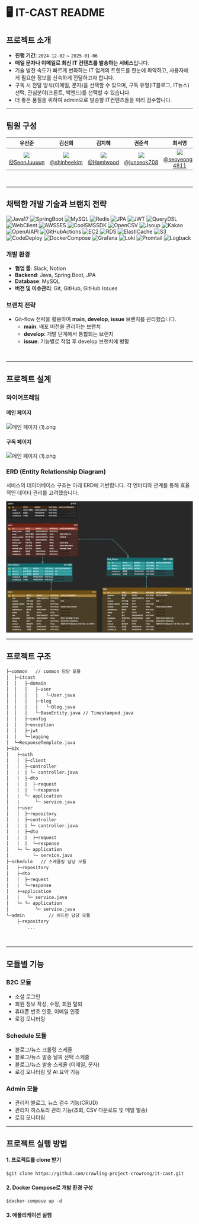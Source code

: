 ﻿
# 🖥️ IT-CAST README

## 프로젝트 소개

- **진행 기간**: `2024-12-02` ~ `2025-01-06`
- **매일 문자나 이메일로 최신 IT 컨텐츠를 발송하는 서비스**입니다.
- 기술 발전 속도가 빠르게 변화하는 IT 업계의 트렌드를 한눈에 파악하고,
사용자에게 필요한 정보를 신속하게 전달하고자 합니다.
- 구독 시 전달 방식(이메일, 문자)을 선택할 수 있으며, 구독 유형(IT블로그, IT뉴스) 선택, 관심분야(프론트, 백엔드)를 선택할 수 있습니다.
- 더 좋은 품질을 위하여 admin으로 발송할 IT컨텐츠들을 미리 검수합니다.
  <br>

---

## 팀원 구성

<div align="center">

|                                          **유선준**                                           | **김신희** | **김지혜** | **권준석** | **최서영** |
|:------------------------------------------------------------------------------------------:|  :------: | :------: | :------: | :------: |
| <img src="https://github.com/SeonJuuuun.png" height="150"> <br/> [@SeonJuuuun](https://github.com/SeonJuuuun) | <img src="https://github.com/shinheekim.png" height="150"> <br/> [@shinheekim](https://github.com/shinheekim) | <img src="https://github.com/Hamiwood.png" height="150"> <br/> [@Hamiwood](https://github.com/Hamiwood) | <img src="https://github.com/junseok708.png" height="150"> <br/> [@junseok708](https://github.com/junseok708) | <img src="https://github.com/seoyeong-4811.png" height="150"> <br/> [@seoyeong-4811](https://github.com/seoyeong-4811) |

</div>

<br>

---

## 채택한 개발 기술과 브랜치 전략

![Java17](https://img.shields.io/badge/Java17-007396?style=for-the-badge&logo=java&logoColor=white)
![SpringBoot](https://img.shields.io/badge/SpringBoot-6DB33F?style=for-the-badge&logo=springboot&logoColor=white)
![MySQL](https://img.shields.io/badge/MySQL-4479A1?style=for-the-badge&logo=mysql&logoColor=white)
![Redis](https://img.shields.io/badge/Redis-DC382D?style=for-the-badge&logo=redis&logoColor=white)
![JPA](https://img.shields.io/badge/JPA-6DB33F?style=for-the-badge&logo=hibernate&logoColor=white)
![JWT](https://img.shields.io/badge/JWT-000000?style=for-the-badge&logo=jsonwebtokens&logoColor=white)
![QueryDSL](https://img.shields.io/badge/QueryDSL-6DB33F?style=for-the-badge&logo=QueryDSL&logoColor=white)
![WebClient](https://img.shields.io/badge/WebClient-6DB33F?style=for-the-badge&logo=spring&logoColor=white)
![AWSSES](https://img.shields.io/badge/AWSSES-FF9900?style=for-the-badge&logo=amazonSES&logoColor=white)
![CoolSMSSDK](https://img.shields.io/badge/CoolSMSSDK-FF9900?style=for-the-badge&logo=sms&logoColor=white)
![OpenCSV](https://img.shields.io/badge/OpenCSV-FF9900?style=for-the-badge&logo=csv&logoColor=white)
![Jsoup](https://img.shields.io/badge/Jsoup-FF9900?style=for-the-badge&logo=jsoup&logoColor=white)
![Kakao](https://img.shields.io/badge/Kakao-FFCD00?style=for-the-badge&logo=kakao&logoColor=white)
![OpenAIAPI](https://img.shields.io/badge/OpenAIAPI-412991?style=for-the-badge&logo=openai&logoColor=white)
![GitHubActions](https://img.shields.io/badge/GitHubActions-2088FF?style=for-the-badge&logo=githubactions&logoColor=white)
![EC2](https://img.shields.io/badge/EC2-FF9900?style=for-the-badge&logo=amazonec2&logoColor=white)
![RDS](https://img.shields.io/badge/RDS-527FFF?style=for-the-badge&logo=amazonrds&logoColor=white)
![ElastiCache](https://img.shields.io/badge/ElastiCache-FF4F8B?style=for-the-badge&logo=amazonelasticache&logoColor=white)
![S3](https://img.shields.io/badge/S3-569A31?style=for-the-badge&logo=amazons3&logoColor=white)
![CodeDeploy](https://img.shields.io/badge/CodeDeploy-6DB33F?style=for-the-badge&logo=awscodedeploy&logoColor=white)
![DockerCompose](https://img.shields.io/badge/DockerCompose-2496ED?style=for-the-badge&logo=docker&logoColor=white)
![Grafana](https://img.shields.io/badge/Grafana-F46800?style=for-the-badge&logo=grafana&logoColor=white)
![Loki](https://img.shields.io/badge/Loki-4A4A55?style=for-the-badge&logo=loki&logoColor=white)
![Promtail](https://img.shields.io/badge/Promtail-4A4A55?style=for-the-badge&logo=promtail&logoColor=white)
![Logback](https://img.shields.io/badge/Logback-6DB33F?style=for-the-badge&logo=logback&logoColor=white)


### 개발 환경

- **협업 툴**: Slack, Notion
- **Backend**: Java, Spring Boot, JPA
- **Database**: MySQL
- **버전 및 이슈관리**: Git, GitHub, GitHub Issues

### 브랜치 전략

- Git-flow 전략을 활용하여 **main**, **develop**, **issue** 브랜치를 관리했습니다.
    - **main**: 배포 버전을 관리하는 브랜치
    - **develop**: 개발 단계에서 통합되는 브랜치
    - **issue**: 기능별로 작업 후 develop 브랜치에 병합

<br>

---

## 프로젝트 설계

### 와이어프레임

#### 메인 페이지
![메인 페이지 (1).png](..%2F..%2FDownloads%2F%EB%A9%94%EC%9D%B8%20%ED%8E%98%EC%9D%B4%EC%A7%80%20%281%29.png)
#### 구독 페이지
![메인 페이지 (1).png](..%2F..%2FDownloads%2F%EB%A9%94%EC%9D%B8%20%ED%8E%98%EC%9D%B4%EC%A7%80%20%281%29.png)

### ERD (Entity Relationship Diagram)

서비스의 데이터베이스 구조는 아래 ERD에 기반합니다. 각 엔터티와 관계를 통해 효율적인 데이터 관리를 고려했습니다.

![img_1.png](img_1.png)
<br>

---

## 프로젝트 구조

```
├─common   // common 담당 모듈
│  ├─itcast
│  │   ├─domain
│  │   │   ├─user
│  │   │   │   └─User.java
│  │   │   ├─blog
│  │   │   │   └─Blog.java
│  │   │   └─BaseEntity.java // Timestamped.java
│  │   ├─config
│  │   ├─exception
│  │   ├─jwt
│  │   └─logging
│  └─ResponseTemplate.java
├─b2c   
│   ├─auth
│   │  ├─client
│   │  ├─controller
│   |  | └─ controller.java
│   |  ├─dto
│   |  |  ├─request
│   |  |  └─response
│   |  └─ application
│   |      └─ service.java
│   ├─user
│   │  ├─repository
│   │  ├─controller
│   |  | └─ controller.java
│   |  ├─dto
│   |  |  ├─request
│   |  |  └─response
│   └─ └─ application
│         └─ service.java
├─schedule   // 스케쥴링 담당 모듈
│   ├─repository
│   ├─dto
│   |  ├─request
│   |  └─response
│   ├─application
│   |   └─ service.java
│   └─ └─ application
│          └─ service.java
└─admin         // 어드민 담당 모듈
    ├─repository
		...
```
<br>

---

## 모듈별 기능

### B2C 모듈
* 소셜 로그인
* 회원 정보 작성, 수정, 회원 탈퇴
* 휴대폰 번호 인증, 이메일 인증
* 로깅 모니터링

### Schedule 모듈
* 블로그/뉴스 크롤링 스케쥴
* 블로그/뉴스 발송 날짜 선택 스케쥴
* 블로그/뉴스 발송 스케쥴 (이메일, 문자)
* 로깅 모니터링 및 AI 요약 기능

### Admin 모듈
*  관리자 블로그, 뉴스 검수 기능(CRUD)
*  관리자 히스토리 관리 기능(조회, CSV 다운로드 및 메일 발송)
*  로깅 모니터링


---


## 프로젝트 실행 방법

#### 1. 프로젝트를 clone 받기
```shell
$git clone https://github.com/crawling-project-crowrong/it-cast.git
```
#### 2. Docker Compose로 개발 환경 구성
```shell
$docker-compose up -d
```
#### 3. 애플리케이션 실행